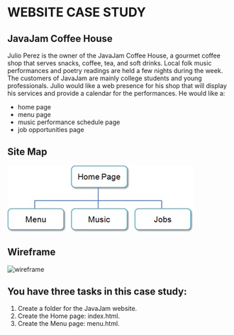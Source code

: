 # WEBSITE CASE STUDY

## JavaJam Coffee House

Julio Perez is the owner of the JavaJam Coffee House, a gourmet coffee shop that serves snacks, coffee, tea, and soft drinks. Local folk music performances and poetry readings are held a few nights during the week. The customers of JavaJam are mainly college students and young professionals. Julio would like a web presence for his shop that will display his services and provide a calendar for the performances. He would like a:

- home page
- menu page
- music performance schedule page
- job opportunities page

## Site Map

![Site Map](sitemap.png)

## Wireframe

![wireframe](/javajam-coffee/wireframe.png)

## You have three tasks in this case study:

1. Create a folder for the JavaJam website.
2. Create the Home page: index.html.
3. Create the Menu page: menu.html.
